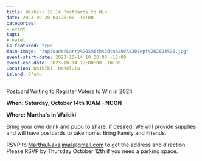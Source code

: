 ```yaml
---
title: Waikīkī 10.14 Postcards to Win
date: 2023-09-28 04:26:00 -10:00
categories:
- event
tags:
- natel
is featured: true
main-image: "/uploads/Larry%20Smith%20to%20VA%20Sept%202023%20.jpg"
event-start-date: 2023-10-14 10:00:00 -10:00
event-end-date: 2023-10-14 12:00:00 -10:00
Location: Waikīkī, Honolulu
island: Oʻahu
---
```


Postcard Writing to Register Voters to Win in 2024

**When: Saturday, October 14th 10AM - NOON** 

**Where: Martha's in Waikiki**

Bring your own drink and pupu to share, if desired. We will provide supplies and will have postcards to take home.  Bring Family and Friends.

RSVP to Martha.Nakajima1@gmail.com to get the address and direction.  Please RSVP by Thursday October 12th if you need a parking space.